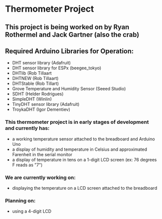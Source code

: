 # Thermometer Project

## This project is being worked on by Ryan Rothermel and Jack Gartner (also the crab)

## Required Arduino Libraries for Operation:
- DHT sensor library (Adafruit)
- DHT sensor library for ESPx (beegee_tokyo)
- DHTlib (Rob Tillaart
- DHTNEW (Rob Tillaart)
- DHTStable (Rob Tillart)
- Grove Temperature and Humidity Sensor (Seeed Studio)
- SDHT (Helder Rodrigues)
- SimpleDHT (Winlin)
- TinyDHT sensor library (Adafruit)
- TroykaDHT (Igor Dementiev)

### This thermometer project is in early stages of development and currently has:
- a working temperature sensor attached to the breadboard and Arduino Uno
- a display of humidity and temperature in Celsius and approximated Farenheit in the serial monitor
- a display of temperature in tens on a 1-digit LCD screen (ex: 76 degrees F reads as "7")

### We are currently working on:
- displaying the temperature on a LCD screen attached to the breadboard

### Planning on:
- using a 4-digit LCD
